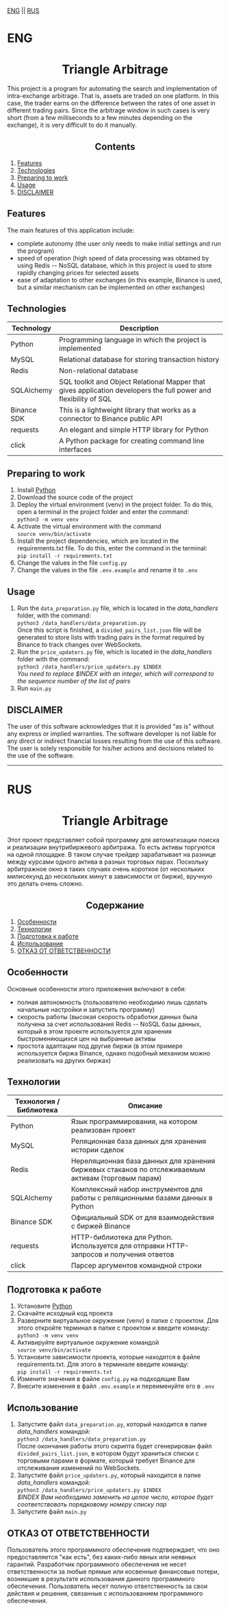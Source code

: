 [ENG](#ENG) || [RUS](#RUS)

# ENG

<h1 align=center>Triangle Arbitrage</h1>

This project is a program for automating the search and implementation of intra-exchange arbitrage. That is, assets are traded on one platform.
In this case, the trader earns on the difference between the rates of one asset in different trading pairs.
Since the arbitrage window in such cases is very short (from a few milliseconds to a few minutes depending on the exchange), it is very difficult to do it manually.

<h2 align=center>Contents</h2>

1. [Features](#Features)
2. [Technologies](#Technologies)
3. [Preparing to work](#Preparing-to-work)
4. [Usage](#Usage)
5. [DISCLAIMER](#DISCLAIMER)

## Features
The main features of this application include:
  + complete autonomy (the user only needs to make initial settings and run the program)
  + speed of operation (high speed of data processing was obtained by using Redis -- NoSQL database, which in this project is used to store rapidly changing prices for selected assets
  + ease of adaptation to other exchanges (in this example, Binance is used, but a similar mechanism can be implemented on other exchanges)

## Technologies

| Technology | Description |
| ----------- | ----------- |
| Python    | Programming language in which the project is implemented   |
| MySQL    | Relational database for storing transaction history   |
| Redis    | Non-relational database  |
| SQLAlchemy    | SQL toolkit and Object Relational Mapper that gives application developers the full power and flexibility of SQL   |
| Binance SDK    | This is a lightweight library that works as a connector to Binance public API   |
| requests    | An elegant and simple HTTP library for Python   |
| click    | A Python package for creating command line interfaces  |

## Preparing to work
1. Install [Python](https://www.python.org/downloads/)
2. Download the source code of the project
3. Deploy the virtual environment (venv) in the project folder. To do this, open a terminal in the project folder and enter the command:  
   `python3 -m venv venv`
4. Activate the virtual environment with the command  
   `source venv/bin/activate`
5. Install the project dependencies, which are located in the requirements.txt file. To do this, enter the command in the terminal:  
   `pip install -r requirements.txt`
6. Change the values in the file `config.py`
7. Change the values in the file `.env.example` and rename it to `.env`

## Usage
1. Run the `data_preparation.py` file, which is located in the _data_handlers_ folder, with the command:  
   `python3 /data_handlers/data_preparation.py`  
   Once this script is finished, a `divided_pairs_list.json` file will be generated to store lists with trading pairs in the format required by Binance to track changes over WebSockets.
2. Run the `price_updaters.py` file, which is located in the _data_handlers_ folder with the command:  
   `python3 /data_handlers/price_updaters.py $INDEX`  
   _You need to replace $INDEX with an integer, which will correspond to the sequence number of the list of pairs_
3. Run `main.py`

## DISCLAIMER
The user of this software acknowledges that it is provided "as is" without any express or implied warranties. 
The software developer is not liable for any direct or indirect financial losses resulting from the use of this software. 
The user is solely responsible for his/her actions and decisions related to the use of the software.

---

# RUS

<h1 align=center>Triangle Arbitrage</h1>

Этот проект представляет собой программу для автоматизации поиска и реализации внутрибиржевого арбитража. То есть активы торгуются на одной площадке.
В таком случае трейдер зарабатывает на разнице между курсами одного актива в разных торговых парах.
Поскольку арбитражное окно в таких случаях очень короткое (от нескольких милисекунд до нескольких минут в зависимости от биржи), вручную это делать очень сложно.

<h2 align=center>Содержание</h2>

1. [Особенности](#Особенности)
2. [Технологии](#Технологии)
3. [Подготовка к работе](#Подготовка-к-работе)
4. [Использование](#Использование)
5. [ОТКАЗ ОТ ОТВЕТСТВЕННОСТИ](#ОТКАЗ-ОТ-ОТВЕТСТВЕННОСТИ)

## Особенности
Основные особенности этого приложения включают в себя:
  + полная автономность (пользователю необходимо лишь сделать начальные настройки и запустить программу)
  + скорость работы (высокая скорость обработки данных была получена за счет использования Redis -- NoSQL базы данных, который в этом проекте используется для хранения быстроменяющихся цен на выбранные активы
  + простота адаптации под другие биржи (в этом примере используется биржа Binance, однако подобный механизм можно реализовать на других биржах)

## Технологии

| Технология / Библиотека | Описание |
| ----------- | ----------- |
| Python    | Язык программирования, на котором реализован проект   |
| MySQL    | Реляционная база данных для хранения истории сделок   |
| Redis    | Нереляционная база данных для хранения биржевых стаканов по отслеживаемым активам (торговым парам)   |
| SQLAlchemy    | Комплексный набор инструментов для работы с реляционными базами данных в Python   |
| Binance SDK    | Официальный SDK от для взаимодействия с биржей Binance   |
| requests    | HTTP-библиотека для Python. Используется для отправки HTTP-запросов и получения ответов   |
| click    | Парсер аргументов командной строки   |

## Подготовка к работе
1. Установите [Python](https://www.python.org/downloads/)
2. Скачайте исходный код проекта
3. Разверните виртуальное окружение (venv) в папке с проектом. Для этого откройте терминал в папке с проектом и введите команду:  
   `python3 -m venv venv`
4. Активируйте виртуальное окружение командой  
   `source venv/bin/activate`
5. Установите зависимости проекта, которые находятся в файле requirements.txt. Для этого в терминале введите команду:  
   `pip install -r requirements.txt`
6. Измените значения в файле `config.py` на подходящие Вам
7. Внесите изменения в файл `.env.example` и переименуйте его в `.env`

## Использование
1. Запустите файл `data_preparation.py`, который находится в папке _data_handlers_ командой:  
   `python3 /data_handlers/data_preparation.py`  
   После окончания работы этого скрипта будет сгенерирован файл `divided_pairs_list.json`, в котором будут храниться списки с торговыми парами в формате, который требует Binance для отслеживания изменений по WebSockets.
2. Запустите файл `price_updaters.py`, который находится в папке _data_handlers_ командой:  
   `python3 /data_handlers/price_updaters.py $INDEX`  
   _$INDEX Вам необходимо заменить на целое число, которое будет соответствовать порядковому номеру списку пар_
3. Запустите файл `main.py`

## ОТКАЗ ОТ ОТВЕТСТВЕННОСТИ
Пользователь этого программного обеспечения подтверждает, что оно предоставляется "как есть", без каких-либо явных или неявных гарантий. 
Разработчик программного обеспечения не несет ответственности за любые прямые или косвенные финансовые потери, возникшие в результате использования данного программного обеспечения. 
Пользователь несет полную ответственность за свои действия и решения, связанные с использованием программного обеспечения.
